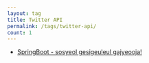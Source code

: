 ```yaml
---
layout: tag
title: Twitter API
permalink: /tags/twitter-api/
count: 1
---
```


- [SpringBoot - sosyeol gesigeuleul gajyeooja!](https://jbb9229.github.io/blog/202007/spring-socialembed)
